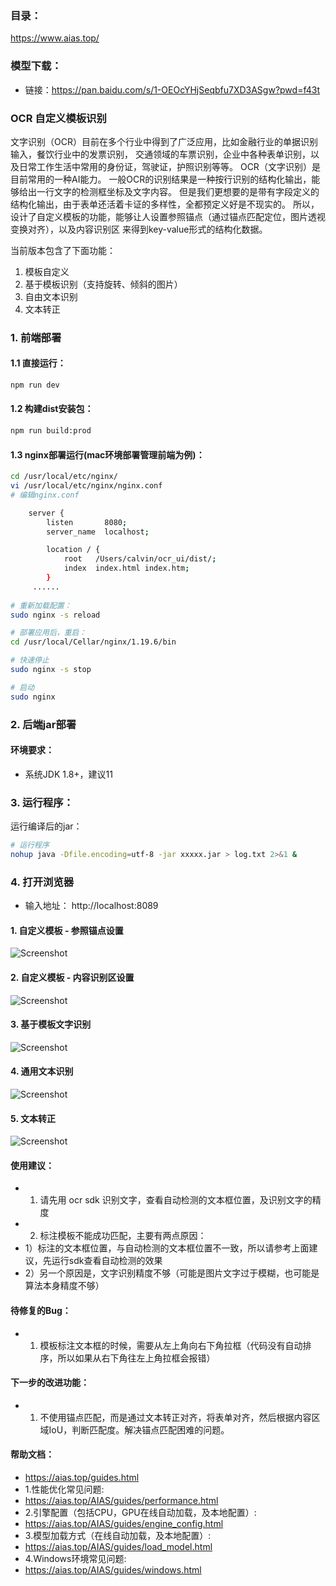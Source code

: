 ### 目录：
https://www.aias.top/

### 模型下载：
- 链接：https://pan.baidu.com/s/1-OEOcYHjSeqbfu7XD3ASgw?pwd=f43t

### OCR 自定义模板识别

文字识别（OCR）目前在多个行业中得到了广泛应用，比如金融行业的单据识别输入，餐饮行业中的发票识别，
交通领域的车票识别，企业中各种表单识别，以及日常工作生活中常用的身份证，驾驶证，护照识别等等。
OCR（文字识别）是目前常用的一种AI能力。
一般OCR的识别结果是一种按行识别的结构化输出，能够给出一行文字的检测框坐标及文字内容。
但是我们更想要的是带有字段定义的结构化输出，由于表单还活着卡证的多样性，全都预定义好是不现实的。
所以，设计了自定义模板的功能，能够让人设置参照锚点（通过锚点匹配定位，图片透视变换对齐），以及内容识别区
来得到key-value形式的结构化数据。

当前版本包含了下面功能：
1. 模板自定义
2. 基于模板识别（支持旋转、倾斜的图片）
3. 自由文本识别
4. 文本转正
  


### 1. 前端部署

#### 1.1 直接运行：
```bash
npm run dev
```

#### 1.2 构建dist安装包：
```bash
npm run build:prod
```

#### 1.3 nginx部署运行(mac环境部署管理前端为例)：
```bash
cd /usr/local/etc/nginx/
vi /usr/local/etc/nginx/nginx.conf
# 编辑nginx.conf

    server {
        listen       8080;
        server_name  localhost;

        location / {
            root   /Users/calvin/ocr_ui/dist/;
            index  index.html index.htm;
        }
     ......
     
# 重新加载配置：
sudo nginx -s reload 

# 部署应用后，重启：
cd /usr/local/Cellar/nginx/1.19.6/bin

# 快速停止
sudo nginx -s stop

# 启动
sudo nginx     
```

### 2. 后端jar部署
#### 环境要求：
- 系统JDK 1.8+，建议11

### 3. 运行程序：
运行编译后的jar：
```bash
# 运行程序
nohup java -Dfile.encoding=utf-8 -jar xxxxx.jar > log.txt 2>&1 &
```

### 4. 打开浏览器
- 输入地址： http://localhost:8089

#### 1. 自定义模板 - 参照锚点设置
![Screenshot](https://aias-home.oss-cn-beijing.aliyuncs.com/AIAS/OCR/images/ocr_anchor.jpeg)

#### 2. 自定义模板 - 内容识别区设置
![Screenshot](https://aias-home.oss-cn-beijing.aliyuncs.com/AIAS/OCR/images/ocr_content.jpeg)

#### 3. 基于模板文字识别
![Screenshot](https://aias-home.oss-cn-beijing.aliyuncs.com/AIAS/OCR/images/ocr_rec.jpeg)

#### 4. 通用文本识别  
![Screenshot](https://aias-home.oss-cn-beijing.aliyuncs.com/AIAS/OCR/images/ocr_freetxt.jpeg)
 
#### 5. 文本转正
![Screenshot](https://aias-home.oss-cn-beijing.aliyuncs.com/AIAS/OCR/images/ocrweb_mlsd.jpg)



#### 使用建议：
- 1. 请先用 ocr sdk 识别文字，查看自动检测的文本框位置，及识别文字的精度
- 2. 标注模板不能成功匹配，主要有两点原因：
- 1）标注的文本框位置，与自动检测的文本框位置不一致，所以请参考上面建议，先运行sdk查看自动检测的效果
- 2）另一个原因是，文字识别精度不够（可能是图片文字过于模糊，也可能是算法本身精度不够）

#### 待修复的Bug：
- 1. 模板标注文本框的时候，需要从左上角向右下角拉框（代码没有自动排序，所以如果从右下角往左上角拉框会报错）

#### 下一步的改进功能：
- 1. 不使用锚点匹配，而是通过文本转正对齐，将表单对齐，然后根据内容区域IoU，判断匹配度。解决锚点匹配困难的问题。



#### 帮助文档：
- https://aias.top/guides.html
- 1.性能优化常见问题:
- https://aias.top/AIAS/guides/performance.html
- 2.引擎配置（包括CPU，GPU在线自动加载，及本地配置）:
- https://aias.top/AIAS/guides/engine_config.html
- 3.模型加载方式（在线自动加载，及本地配置）:
- https://aias.top/AIAS/guides/load_model.html
- 4.Windows环境常见问题:
- https://aias.top/AIAS/guides/windows.html